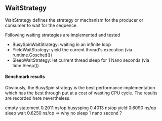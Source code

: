 ## WaitStrategy
WaitStrategy defines the strategy or mechanism for the producer or consumer to wait for the sequence.

Following waiting strategies are implemented and tested
* BusySpinWaitStrategy: waiting in an infinite loop 
* YieldWaitStrategy: yield the current thread's execution (via runtime.Gosched())
* SleepWaitStrategy: let current thread sleep for 1 Nano seconds (via time.Sleep())

#### Benchmark results
Obviously, the BusySpin strategy is the best performance implementation which has the best through put at a cost of wasting CPU cycle.
The results are recorded here nevertheless.

empty statement 0.2011 ns/op
busysping 0.4013 ns/op
yield 0.6090 ns/op
sleep wait 0.6250 ns/op => why no sleep 1 nano second ?
